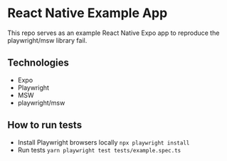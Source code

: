 # React Native Example App

This repo serves as an example React Native Expo app to reproduce the playwright/msw library fail.

## Technologies

- Expo
- Playwright
- MSW
- playwright/msw

## How to run tests
- Install Playwright browsers locally `npx playwright install`
- Run tests `yarn playwright test tests/example.spec.ts`
